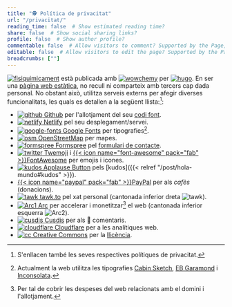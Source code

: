 ```yaml
---
title: "🕵️ Política de privacitat"
url: "/privacitat/"
reading_time: false  # Show estimated reading time?
share: false  # Show social sharing links?
profile: false  # Show author profile?
commentable: false  # Allow visitors to comment? Supported by the Page, Post, and Docs content types.
editable: false  # Allow visitors to edit the page? Supported by the Page, Post, and Docs content types.
breadcrumbs: [""]
---
```


[<img draggable="false" class="icon" alt="fisiquimicament" src="/icon/logo-fisiquimicament.svg">](/) està publicada amb [<img draggable="false" class="icon" alt="wowchemy" src="/icon/wowchemy.svg">](https://wowchemy.com/) per [<img draggable="false" class="icon" alt="hugo" src="/icon/hugo.svg">](https://gohugo.io). En ser una [pàgina web estàtica](https://es.wikipedia.org/wiki/Página_web_estática), no recull ni comparteix amb tercers cap dada personal. No obstant això, utilitza serveis externs per afegir diverses funcionalitats, les quals es detallen a la següent llista:[^1]:

[^1]: S'enllacen també les seves respectives polítiques de privacitat.

- [<img draggable="false" class="icon" alt="github" src="/icon/github.jpg"> Github](https://docs.github.com/es/github/site-policy/github-privacy-statement) per l'allotjament del seu [codi font](https://github.com/rodrigoalcarazdelaosa/fisiquimicamente).
- [<img draggable="false" class="icon" alt="netlify" src="/icon/netlify.svg"> Netlify](https://www.netlify.com/privacy/) pel seu desplegament/servei.
- [<img draggable="false" class="icon" alt="google-fonts" src="/icon/google-fonts.svg"> Google Fonts](https://policies.google.com/privacy) per tipografies[^2].
- [<img draggable="false" class="icon" alt="osm" src="/icon/osm.svg"> OpenStreetMap](https://wiki.osmfoundation.org/wiki/Privacy_Policy) per mapes.
- [<img draggable="false" class="icon" alt="formspree" src="/icon/formspree.svg"> Formspree](https://formspree.io/legal/privacy-policy) pel [formulari de contacte](/#contacte).
- [<img draggable="false" class="icon" alt="twitter" src="/icon/twitter.svg"> Twemoji](https://twitter.com/es/privacy) i [{{< icon name="font-awesome" pack="fab" >}}FontAwesome](https://fontawesome.com/privacy) per emojis i icones.
- [<img draggable="false" class="icon" alt="kudos" src="/icon/kudos.svg"> Applause Button](https://applause-button.com) pels [kudos]({{< relref "/post/hola-mundo#kudos" >}}).
- [{{< icon name="paypal" pack="fab" >}}PayPal](https://www.paypal.com/es/webapps/mpp/ua/privacy-full) per als *cafès* (donacions).
- [<img draggable="false" class="icon" alt="tawk" src="/icon/tawk-sitelogo.png"> tawk.to](https://www.tawk.to/privacy-policy/) pel xat personal (cantonada inferior dreta <img draggable="false" class="icon" alt="tawk" src="/icon/tawk.svg">).
- [<img draggable="false" class="icon" alt="Arc1" src="/icon/Arc1.svg"> Arc](https://arc.io/about/) per accelerar i monetitzar[^3] el web (cantonada inferior esquerra <img draggable="false" class="icon" alt="Arc2" src="/icon/Arc2.svg">).
- [<img draggable="false" class="icon" alt="cusdis" src="/icon/cusdis.svg"> Cusdis](https://cusdis.com/privacy-policy) per als 💬 comentaris.
- [<img draggable="false" class="icon" alt="cloudflare" src="/icon/cloudflare.svg"> Cloudflare](https://www.cloudflare.com/es-es/privacypolicy/) per a les analítiques web.
- [<img draggable="false" class="icon" alt="cc" src="/icon/cc.svg"> Creative Commons](https://creativecommons.org/privacy/) per la [llicència](/llicencia).
<!-- [<img draggable="false" class="icon" alt="widgetbot" src="/icon/widgetbot.svg"> WidgetBot](https://widgetbot.io/privacy) pel widget de [{{< icon name="discord" pack="fab" >}} Discord](https://discord.gg/kJqPqTJ) (cantonada inferior esquerra {{< icon name="comments" pack="fas" >}}). -->

[^2]: Actualment la web utilitza les tipografies [Cabin Sketch](https://fonts.google.com/specimen/Cabin+Sketch), [EB Garamond](https://fonts.google.com/specimen/EB+Garamond) i [Inconsolata](https://fonts.google.com/specimen/Inconsolata).

[^3]: Per tal de cobrir les despeses del web relacionats amb el domini i l'allotjament.